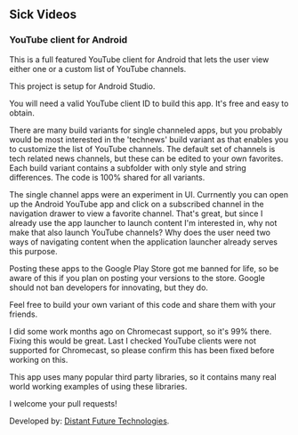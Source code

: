 ## Sick Videos

### YouTube client for Android

This is a full featured YouTube client for Android that lets the user view either one or a custom list of YouTube channels.

This project is setup for Android Studio.

You will need a valid YouTube client ID to build this app.  It's free and easy to obtain. 

There are many build variants for single channeled apps, but you probably would be most interested in the 'technews' build variant as that enables you to customize the list of YouTube channels.  The default set of channels is tech related news channels, but these can be edited to your own favorites.  Each build variant contains a subfolder with only style and string differences.  The code is 100% shared for all variants.

The single channel apps were an experiment in UI. Currnently you can open up the Android YouTube app and click on a subscribed channel in the navigation drawer to view a favorite channel.  That's great, but since I already use the app launcher to launch content I'm interested in, why not make that also launch YouTube channels?  Why does the user need two ways of navigating content when the application launcher already serves this purpose.  

Posting these apps to the Google Play Store got me banned for life, so be aware of this if you plan on posting your versions to the store.  Google should not ban developers for innovating, but they do.

Feel free to build your own variant of this code and share them with your friends. 

I did some work months ago on Chromecast support, so it's 99% there.  Fixing this would be great.  Last I checked YouTube clients were not supported for Chromecast, so please confirm this has been fixed before working on this.

This app uses many popular third party libraries, so it contains many real world working examples of using these libraries.

I welcome your pull requests!

Developed by: [Distant Future Technologies](http://distantfutu.re/).


